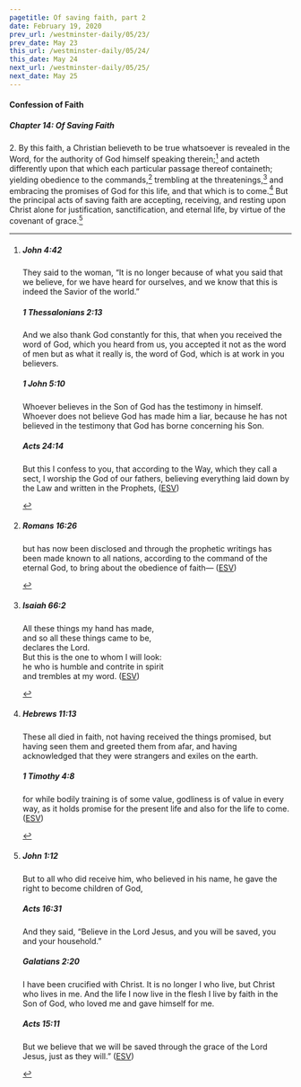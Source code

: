 ```yaml
---
pagetitle: Of saving faith, part 2
date: February 19, 2020
prev_url: /westminster-daily/05/23/
prev_date: May 23
this_url: /westminster-daily/05/24/
this_date: May 24
next_url: /westminster-daily/05/25/
next_date: May 25
---
```


#### Confession of Faith

##### Chapter 14: Of Saving Faith

2\. By this faith, a Christian believeth to be true whatsoever is revealed in the Word, for the authority of God himself speaking therein;[^fnref:wcf1] and acteth differently upon that which each particular passage thereof containeth; yielding obedience to the commands,[^fnref:wcf2] trembling at the threatenings,[^fnref:wcf3] and embracing the promises of God for this life, and that which is to come.[^fnref:wcf4] But the principal acts of saving faith are accepting, receiving, and resting upon Christ alone for justification, sanctification, and eternal life, by virtue of the covenant of grace.[^fnref:wcf5]

[^fnref:wcf1]: <div class="esv"><h5>John 4:42</h5> <div class="esv-text"><p id="p43004042.01-1">They said to the woman, &#8220;It is no longer because of what you said that we believe, for we have heard for ourselves, and we know that this is indeed the Savior of the world.&#8221;</p> </div><h5>1 Thessalonians 2:13</h5> <div class="esv-text"><p id="p52002013.01-2">And we also thank God constantly for this, that when you received the word of God, which you heard from us, you accepted it not as the word of men but as what it really is, the word of God, which is at work in you believers.</p> </div><h5>1 John 5:10</h5> <div class="esv-text"><p id="p62005010.01-3">Whoever believes in the Son of God has the testimony in himself. Whoever does not believe God has made him a liar, because he has not believed in the testimony that God has borne concerning his Son.</p> </div><h5>Acts 24:14</h5> <div class="esv-text"><p id="p44024014.01-4">But this I confess to you, that according to the Way, which they call a sect, I worship the God of our fathers, believing everything laid down by the Law and written in the Prophets,  (<a href="http://www.esv.org" class="copyright">ESV</a>)</p> </div> </div>

[^fnref:wcf2]: <div class="esv"><h5>Romans 16:26</h5> <div class="esv-text"><p id="p45016026.01-1">but has now been disclosed and through the prophetic writings has been made known to all nations, according to the command of the eternal God, to bring about the obedience of faith&#8212;  (<a href="http://www.esv.org" class="copyright">ESV</a>)</p> </div> </div>

[^fnref:wcf3]: <div class="esv"><h5>Isaiah 66:2</h5> <div class="esv-text"><div class="block-indent"> <p class="line-group" id="p23066002.01-1">All these things my hand has made,<br /> <span class="indent"></span>and so all these things came to be,<br /> <span class="declares-line"></span> declares the <span class="small-caps">Lord</span>.<br /> But this is the one to whom I will look:<br /> <span class="indent"></span>he who is humble and contrite in spirit<br /> <span class="indent"></span>and trembles at my word.  (<a href="http://www.esv.org" class="copyright">ESV</a>)</p> </div> </div> </div>

[^fnref:wcf4]: <div class="esv"><h5>Hebrews 11:13</h5> <div class="esv-text"><p id="p58011013.01-1">These all died in faith, not having received the things promised, but having seen them and greeted them from afar, and having acknowledged that they were strangers and exiles on the earth.</p> </div><h5>1 Timothy 4:8</h5> <div class="esv-text"><p id="p54004008.01-2">for while bodily training is of some value, godliness is of value in every way, as it holds promise for the present life and also for the life to come.  (<a href="http://www.esv.org" class="copyright">ESV</a>)</p> </div> </div>

[^fnref:wcf5]: <div class="esv"><h5>John 1:12</h5> <div class="esv-text"><p id="p43001012.01-1">But to all who did receive him, who believed in his name, he gave the right to become children of God,</p> </div><h5>Acts 16:31</h5> <div class="esv-text"><p id="p44016031.01-2">And they said, &#8220;Believe in the Lord Jesus, and you will be saved, you and your household.&#8221;</p> </div><h5>Galatians 2:20</h5> <div class="esv-text"><p id="p48002020.01-3">I have been crucified with Christ. It is no longer I who live, but Christ who lives in me. And the life I now live in the flesh I live by faith in the Son of God, who loved me and gave himself for me.</p> </div><h5>Acts 15:11</h5> <div class="esv-text"><p id="p44015011.01-4">But we believe that we will be saved through the grace of the Lord Jesus, just as they will.&#8221;  (<a href="http://www.esv.org" class="copyright">ESV</a>)</p> </div> </div>


